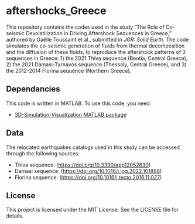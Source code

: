 # aftershocks_Greece

This repository contains the codes used in the study “The Role of Co-seismic Devolatilization in Driving Aftershock Sequences in Greece,” authored by Gaëlle Toussaint et al., submitted in _JGR: Solid Earth_. The code simulates the co-seismic generation of fluids from thermal decomposition and the diffusion of these fluids, to reproduce the aftershock patterns of 3 sequences in Greece: 1) the 2021 Thiva sequence (Beotia, Central Greece), 2) the 2021 Damasi-Tyrnavos sequence (Thessaly, Central Greece), and 3) the 2012-2014 Florina sequence (Northern Greece).

## Dependancies
This code is written in MATLAB. To use this code, you need:
+ [3D-Simulation-Visualization MATLAB package](https://github.com/TerdikGyorgy/3D-Simulation-Visualization)

## Data
The relocated earthquakes catalogs used in this study can be accessed through the following sources:
- Thiva sequence: (https://doi.org/10.3390/app12052630)
- Damasi sequence: (https://doi.org/10.1016/j.jog.2022.101898)
- Florina sequence: (https://doi.org/10.1016/j.tecto.2016.11.027)

## License
This project is licensed under the MIT License. See the LICENSE file for details.



